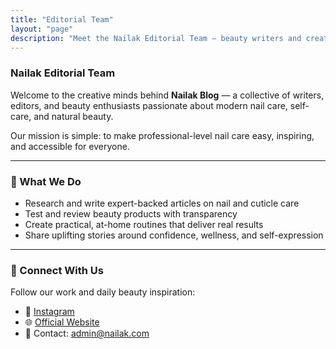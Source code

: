 ```yaml
---
title: "Editorial Team"
layout: "page"
description: "Meet the Nailak Editorial Team — beauty writers and creators sharing expert tips, nail care guides, and wellness insights."
---
```


### Nailak Editorial Team

Welcome to the creative minds behind **Nailak Blog** — a collective of writers, editors, and beauty enthusiasts passionate about modern nail care, self-care, and natural beauty.

Our mission is simple: to make professional-level nail care easy, inspiring, and accessible for everyone.

---

### 💅 What We Do
- Research and write expert-backed articles on nail and cuticle care  
- Test and review beauty products with transparency  
- Create practical, at-home routines that deliver real results  
- Share uplifting stories around confidence, wellness, and self-expression  

---

### 🌿 Connect With Us
Follow our work and daily beauty inspiration:  
- 📸 [Instagram](https://www.instagram.com/nailak_care/)  
- 🌐 [Official Website](https://nailak.com)  
- 💌 Contact: [admin@nailak.com](mailto:admin@nailak.com)

